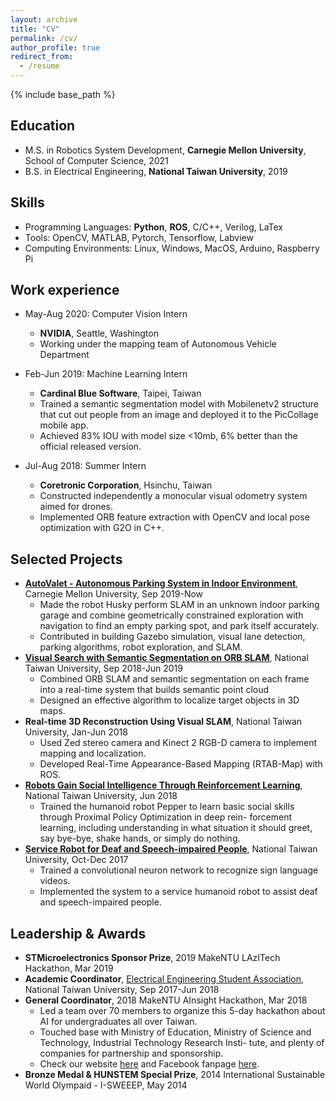 ```yaml
---
layout: archive
title: "CV"
permalink: /cv/
author_profile: true
redirect_from:
  - /resume
---
```


{% include base_path %}

## Education
* M.S. in Robotics System Development, **Carnegie Mellon University**, School of Computer Science, 2021
* B.S. in Electrical Engineering, **National Taiwan University**, 2019

## Skills
* Programming Languages: **Python**, **ROS**, C/C++, Verilog, LaTex
* Tools: OpenCV, MATLAB, Pytorch, Tensorflow, Labview
* Computing Environments: Linux, Windows, MacOS, Arduino, Raspberry Pi

## Work experience
* May-Aug 2020: Computer Vision Intern
  * **NVIDIA**, Seattle, Washington
  * Working under the mapping team of Autonomous Vehicle Department
  
* Feb-Jun 2019: Machine Learning Intern
  * **Cardinal Blue Software**, Taipei, Taiwan
  * Trained a semantic segmentation model with Mobilenetv2 structure that cut out people from an image and deployed
it to the PicCollage mobile app.
  * Achieved 83% IOU with model size <10mb, 6% better than the official released version.

* Jul-Aug 2018: Summer Intern
  * **Coretronic Corporation**, Hsinchu, Taiwan
  * Constructed independently a monocular visual odometry system aimed for drones.
  * Implemented ORB feature extraction with OpenCV and local pose optimization with G2O in C++.

## Selected Projects
* [**AutoValet - Autonomous Parking System in Indoor Environment**](https://mrsdprojects.ri.cmu.edu/2020teami/), Carnegie Mellon University, Sep 2019-Now
  * Made the robot Husky perform SLAM in an unknown indoor parking garage and combine geometrically constrained exploration with navigation to find an empty parking spot, and park itself accurately.
  * Contributed in building Gazebo simulation, visual lane detection, parking algorithms, robot exploration, and SLAM.
* [**Visual Search with Semantic Segmentation on ORB SLAM**](https://evamo0508.github.io/projects/visual_search), National Taiwan University, Sep 2018-Jun 2019
  * Combined ORB SLAM and semantic segmentation on each frame into a real-time system that builds semantic point
cloud
  * Designed an effective algorithm to localize target objects in 3D maps.
* **Real-time 3D Reconstruction Using Visual SLAM**, National Taiwan University, Jan-Jun 2018
  * Used Zed stereo camera and Kinect 2 RGB-D camera to implement mapping and localization.
  * Developed Real-Time Appearance-Based Mapping (RTAB-Map) with ROS.
* [**Robots Gain Social Intelligence Through Reinforcement Learning**](https://evamo0508.github.io/projects/social_intelligence_rl), National Taiwan University, Jun 2018
  * Trained the humanoid robot Pepper to learn basic social skills through Proximal Policy Optimization in deep rein- forcement learning, including understanding in what situation it should greet, say bye-bye, shake hands, or simply do
nothing.
* [**Service Robot for Deaf and Speech-impaired People**](https://evamo0508.github.io/projects/service_robot), National Taiwan University, Oct-Dec 2017
  * Trained a convolutional neuron network to recognize sign language videos.
  * Implemented the system to a service humanoid robot to assist deaf and speech-impaired people.

## Leadership & Awards
* **STMicroelectronics Sponsor Prize**, 2019 MakeNTU LAzITech Hackathon, Mar 2019
* **Academic Coordinator**, [Electrical Engineering Student Association](https://www.facebook.com/ntuee.org/), National Taiwan University, Sep 2017-Jun 2018
* **General Coordinator**, 2018 MakeNTU AInsight Hackathon, Mar 2018
  * Led a team over 70 members to organize this 5-day hackathon about AI for undergraduates all over Taiwan.
  * Touched base with Ministry of Education, Ministry of Science and Technology, Industrial Technology Research Insti- tute, and plenty of companies for partnership and sponsorship.
  * Check our website [here](https://make.ntuee.org/) and Facebook fanpage [here](https://www.facebook.com/makentu.ntuee/).
* **Bronze Medal & HUNSTEM Special Prize**, 2014 International Sustainable World Olympaid - I-SWEEEP, May 2014

